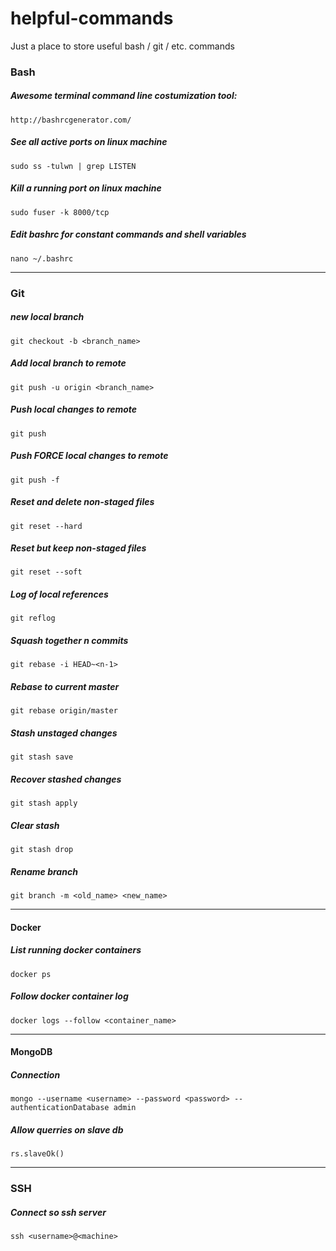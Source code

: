 # helpful-commands
Just a place to store useful bash / git / etc. commands

### Bash

##### Awesome terminal command line costumization tool:
`http://bashrcgenerator.com/`

##### See all active ports on linux machine
`sudo ss -tulwn | grep LISTEN`

##### Kill a running port on linux machine
`sudo fuser -k 8000/tcp`

##### Edit bashrc for constant commands and shell variables
`nano ~/.bashrc `

----

### Git

##### new local branch
`git checkout -b <branch_name>`

##### Add local branch to remote
`git push -u origin <branch_name>`

##### Push local changes to remote
`git push`

##### Push FORCE local changes to remote
`git push -f`

##### Reset and delete non-staged files
`git reset --hard`

##### Reset but keep non-staged files
`git reset --soft`

##### Log of local references
`git reflog`

##### Squash together n commits
`git rebase -i HEAD~<n-1>`

##### Rebase to current master
`git rebase origin/master`

##### Stash unstaged changes
`git stash save`

##### Recover stashed changes
`git stash apply`

##### Clear stash
`git stash drop`

##### Rename branch
`git branch -m <old_name> <new_name>`

----
#### Docker

##### List running docker containers
`docker ps`

##### Follow docker container log
`docker logs --follow <container_name>`

----
#### MongoDB

##### Connection
`mongo --username <username> --password <password> --authenticationDatabase admin`

##### Allow querries on slave db
`rs.slaveOk()`

----
### SSH
##### Connect so ssh server
`ssh <username>@<machine>`
